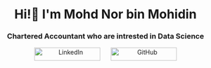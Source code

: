 <p align="center">
  


</p>

<h1 align="center"> Hi!👋 I'm Mohd Nor bin Mohidin  </h1>

<h3 align="center"> Chartered Accountant who are intrested in Data Science </h3>


<div align="center">
  <a href="https://www.linkedin.com/in/mohd-nor-mohidin-866599163/" target="_blank" style="text-decoration: none; margin: 10px;">
    <img src="https://img.shields.io/badge/LinkedIn-Connect-0A66C2" alt="LinkedIn" width="150" height="30">
  </a>
  <a href="https://github.com/mohd-nor" target="_blank" style="text-decoration: none; margin: 10px;">
    <img src="https://img.shields.io/badge/GitHub-Follow-181717" alt="GitHub" width="150" height="30">
  </a>
  

